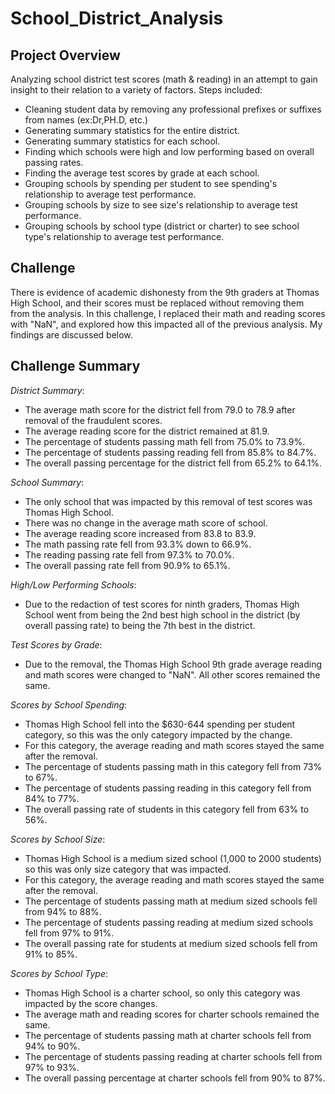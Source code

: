 # School_District_Analysis
## Project Overview
Analyzing school district test scores (math & reading) in an attempt to gain insight to their relation to a variety of factors. Steps included:
  - Cleaning student data by removing any professional prefixes or suffixes from names (ex:Dr,PH.D, etc.)
  - Generating summary statistics for the entire district.
  - Generating summary statistics for each school.
  - Finding which schools were high and low performing based on overall passing rates. 
  - Finding the average test scores by grade at each school.
  - Grouping schools by spending per student to see spending's relationship to average test performance.
  - Grouping schools by size to see size's relationship to average test performance.
  - Grouping schools by school type (district or charter) to see school type's relationship to average test performance.

## Challenge
There is evidence of academic dishonesty from the 9th graders at Thomas High School, and their scores must be replaced without removing them from the analysis. In this challenge, I replaced their math and reading scores with "NaN", and explored how this impacted all of the previous analysis. My findings are discussed below.

## Challenge Summary
*District Summary*:
   - The average math score for the district fell from 79.0 to 78.9 after removal of the fraudulent scores.
   - The average reading score for the district remained at 81.9.
   - The percentage of students passing math fell from 75.0% to 73.9%.
   - The percentage of students passing reading fell from 85.8% to 84.7%.
   - The overall passing percentage for the district fell from 65.2% to 64.1%.
  
*School Summary*:
   - The only school that was impacted by this removal of test scores was Thomas High School.
   - There was no change in the average math score of school.
   - The average reading score increased from 83.8 to 83.9.
   - The math passing rate fell from 93.3% down to 66.9%.
   - The reading passing rate fell from 97.3% to 70.0%.
   - The overall passing rate fell from 90.9% to 65.1%. 

*High/Low Performing Schools*:
   - Due to the redaction of test scores for ninth graders, Thomas High School went from being the 2nd best high school in the district      (by overall passing rate) to being the 7th best in the district.

*Test Scores by Grade*:
   - Due to the removal, the Thomas High School 9th grade average reading and math scores were changed to "NaN". All other scores            remained the same.

*Scores by School Spending*:
   - Thomas High School fell into the $630-644 spending per student category, so this was the only category impacted by the change.
   - For this category, the average reading and math scores stayed the same after the removal.
   - The percentage of students passing math in this category fell from 73% to 67%. 
   - The percentage of students passing reading in this category fell from 84% to 77%.
   - The overall passing rate of students in this category fell from 63% to 56%. 
   
*Scores by School Size*:
   - Thomas High School is a medium sized school (1,000 to 2000 students) so this was only size category that was impacted.
   - For this category, the average reading and math scores stayed the same after the removal.
   - The percentage of students passing math at medium sized schools fell from 94% to 88%.
   - The percentage of students passing reading at medium sized schools fell from 97% to 91%.
   - The overall passing rate for students at medium sized schools fell from 91% to 85%.

*Scores by School Type*:
   - Thomas High School is a charter school, so only this category was impacted by the score changes.
   - The average math and reading scores for charter schools remained the same.
   - The percentage of students passing math at charter schools fell from 94% to 90%.
   - The percentage of students passing reading at charter schools fell from 97% to 93%.
   - The overall passing percentage at charter schools fell from 90% to 87%.
   


  
   
  
    
   
